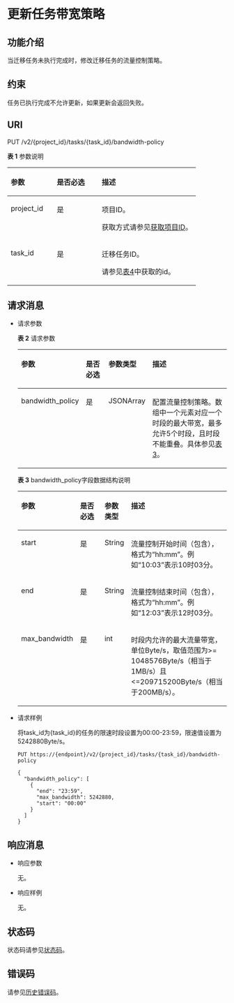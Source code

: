 # 更新任务带宽策略<a name="oms_api_0044"></a>

## 功能介绍<a name="section181611377561"></a>

当迁移任务未执行完成时，修改迁移任务的流量控制策略。

## 约束<a name="section993616200397"></a>

任务已执行完成不允许更新，如果更新会返回失败。

## URI<a name="section162103715619"></a>

PUT /v2/\{project\_id\}/tasks/\{task\_id\}/bandwidth-policy

**表 1**  参数说明

<a name="table62316372565"></a>
<table><thead align="left"><tr id="row320573765615"><th class="cellrowborder" valign="top" width="24.412441244124413%" id="mcps1.2.4.1.1"><p id="p19205153715562"><a name="p19205153715562"></a><a name="p19205153715562"></a>参数</p>
</th>
<th class="cellrowborder" valign="top" width="23.87238723872387%" id="mcps1.2.4.1.2"><p id="p17205153795615"><a name="p17205153795615"></a><a name="p17205153795615"></a>是否必选</p>
</th>
<th class="cellrowborder" valign="top" width="51.71517151715172%" id="mcps1.2.4.1.3"><p id="p11205153785618"><a name="p11205153785618"></a><a name="p11205153785618"></a>描述</p>
</th>
</tr>
</thead>
<tbody><tr id="row18205123715566"><td class="cellrowborder" valign="top" width="24.412441244124413%" headers="mcps1.2.4.1.1 "><p id="p122051937195620"><a name="p122051937195620"></a><a name="p122051937195620"></a>project_id</p>
</td>
<td class="cellrowborder" valign="top" width="23.87238723872387%" headers="mcps1.2.4.1.2 "><p id="p120503719565"><a name="p120503719565"></a><a name="p120503719565"></a>是</p>
</td>
<td class="cellrowborder" valign="top" width="51.71517151715172%" headers="mcps1.2.4.1.3 "><p id="p1246815417428"><a name="p1246815417428"></a><a name="p1246815417428"></a>项目ID。</p>
<p id="p114682041164218"><a name="p114682041164218"></a><a name="p114682041164218"></a>获取方式请参见<a href="获取项目ID.md">获取项目ID</a>。</p>
</td>
</tr>
<tr id="row520593715563"><td class="cellrowborder" valign="top" width="24.412441244124413%" headers="mcps1.2.4.1.1 "><p id="p1020553705612"><a name="p1020553705612"></a><a name="p1020553705612"></a>task_id</p>
</td>
<td class="cellrowborder" valign="top" width="23.87238723872387%" headers="mcps1.2.4.1.2 "><p id="p132051237185612"><a name="p132051237185612"></a><a name="p132051237185612"></a>是</p>
</td>
<td class="cellrowborder" valign="top" width="51.71517151715172%" headers="mcps1.2.4.1.3 "><p id="p14697419429"><a name="p14697419429"></a><a name="p14697419429"></a>迁移任务ID。</p>
<p id="p1246974114421"><a name="p1246974114421"></a><a name="p1246974114421"></a>请参见<a href="查询迁移任务列表.md#zh-cn_topic_0245075054_table46441279">表4</a>中获取的id。</p>
</td>
</tr>
</tbody>
</table>

## 请求消息<a name="section24143711568"></a>

-   请求参数

    **表 2**  请求参数

    <a name="table44219371566"></a>
    <table><thead align="left"><tr id="row22059374568"><th class="cellrowborder" valign="top" width="22.572257225722574%" id="mcps1.2.5.1.1"><p id="p220516373568"><a name="p220516373568"></a><a name="p220516373568"></a>参数</p>
    </th>
    <th class="cellrowborder" valign="top" width="13.01130113011301%" id="mcps1.2.5.1.2"><p id="p1320563710569"><a name="p1320563710569"></a><a name="p1320563710569"></a>是否必选</p>
    </th>
    <th class="cellrowborder" valign="top" width="13.01130113011301%" id="mcps1.2.5.1.3"><p id="p20205173745614"><a name="p20205173745614"></a><a name="p20205173745614"></a>参数类型</p>
    </th>
    <th class="cellrowborder" valign="top" width="51.4051405140514%" id="mcps1.2.5.1.4"><p id="p132051637185620"><a name="p132051637185620"></a><a name="p132051637185620"></a>描述</p>
    </th>
    </tr>
    </thead>
    <tbody><tr id="row8205173725614"><td class="cellrowborder" valign="top" width="22.572257225722574%" headers="mcps1.2.5.1.1 "><p id="p11205737165611"><a name="p11205737165611"></a><a name="p11205737165611"></a>bandwidth_policy</p>
    </td>
    <td class="cellrowborder" valign="top" width="13.01130113011301%" headers="mcps1.2.5.1.2 "><p id="p10205143725613"><a name="p10205143725613"></a><a name="p10205143725613"></a>是</p>
    </td>
    <td class="cellrowborder" valign="top" width="13.01130113011301%" headers="mcps1.2.5.1.3 "><p id="p19205153714562"><a name="p19205153714562"></a><a name="p19205153714562"></a>JSONArray</p>
    </td>
    <td class="cellrowborder" valign="top" width="51.4051405140514%" headers="mcps1.2.5.1.4 "><p id="p29791142423"><a name="p29791142423"></a><a name="p29791142423"></a>配置流量控制策略。数组中一个元素对应一个时段的最大带宽，最多允许5个时段，且时段不能重叠。具体参见<a href="#table1919895184611">表3</a>。</p>
    </td>
    </tr>
    </tbody>
    </table>

    **表 3**  bandwidth\_policy字段数据结构说明

    <a name="table1919895184611"></a>
    <table><thead align="left"><tr id="row019915512465"><th class="cellrowborder" valign="top" width="22.572257225722574%" id="mcps1.2.5.1.1"><p id="p01998574610"><a name="p01998574610"></a><a name="p01998574610"></a>参数</p>
    </th>
    <th class="cellrowborder" valign="top" width="13.58135813581358%" id="mcps1.2.5.1.2"><p id="p019985134613"><a name="p019985134613"></a><a name="p019985134613"></a>是否必选</p>
    </th>
    <th class="cellrowborder" valign="top" width="12.641264126412644%" id="mcps1.2.5.1.3"><p id="p619920516465"><a name="p619920516465"></a><a name="p619920516465"></a>参数类型</p>
    </th>
    <th class="cellrowborder" valign="top" width="51.2051205120512%" id="mcps1.2.5.1.4"><p id="p619965114616"><a name="p619965114616"></a><a name="p619965114616"></a>描述</p>
    </th>
    </tr>
    </thead>
    <tbody><tr id="row1519919564611"><td class="cellrowborder" valign="top" width="22.572257225722574%" headers="mcps1.2.5.1.1 "><p id="p164399314467"><a name="p164399314467"></a><a name="p164399314467"></a>start</p>
    </td>
    <td class="cellrowborder" valign="top" width="13.58135813581358%" headers="mcps1.2.5.1.2 "><p id="p10439153104616"><a name="p10439153104616"></a><a name="p10439153104616"></a>是</p>
    </td>
    <td class="cellrowborder" valign="top" width="12.641264126412644%" headers="mcps1.2.5.1.3 "><p id="p843953194615"><a name="p843953194615"></a><a name="p843953194615"></a>String</p>
    </td>
    <td class="cellrowborder" valign="top" width="51.2051205120512%" headers="mcps1.2.5.1.4 "><p id="p44394316464"><a name="p44394316464"></a><a name="p44394316464"></a>流量控制开始时间（包含），格式为“hh:mm”。例如“10:03”表示10时03分。</p>
    </td>
    </tr>
    <tr id="row5199959468"><td class="cellrowborder" valign="top" width="22.572257225722574%" headers="mcps1.2.5.1.1 "><p id="p3439153116461"><a name="p3439153116461"></a><a name="p3439153116461"></a>end</p>
    <p id="p14439831164617"><a name="p14439831164617"></a><a name="p14439831164617"></a></p>
    </td>
    <td class="cellrowborder" valign="top" width="13.58135813581358%" headers="mcps1.2.5.1.2 "><p id="p164399319467"><a name="p164399319467"></a><a name="p164399319467"></a>是</p>
    </td>
    <td class="cellrowborder" valign="top" width="12.641264126412644%" headers="mcps1.2.5.1.3 "><p id="p17439193112460"><a name="p17439193112460"></a><a name="p17439193112460"></a>String</p>
    </td>
    <td class="cellrowborder" valign="top" width="51.2051205120512%" headers="mcps1.2.5.1.4 "><p id="p1743920313467"><a name="p1743920313467"></a><a name="p1743920313467"></a>流量控制结束时间（包含），格式为“hh:mm”。例如“12:03”表示12时03分。</p>
    </td>
    </tr>
    <tr id="row1419911514614"><td class="cellrowborder" valign="top" width="22.572257225722574%" headers="mcps1.2.5.1.1 "><p id="p1644213312466"><a name="p1644213312466"></a><a name="p1644213312466"></a>max_bandwidth</p>
    </td>
    <td class="cellrowborder" valign="top" width="13.58135813581358%" headers="mcps1.2.5.1.2 "><p id="p2443163184614"><a name="p2443163184614"></a><a name="p2443163184614"></a>是</p>
    </td>
    <td class="cellrowborder" valign="top" width="12.641264126412644%" headers="mcps1.2.5.1.3 "><p id="p3443431204614"><a name="p3443431204614"></a><a name="p3443431204614"></a>int</p>
    </td>
    <td class="cellrowborder" valign="top" width="51.2051205120512%" headers="mcps1.2.5.1.4 "><p id="p4443203114610"><a name="p4443203114610"></a><a name="p4443203114610"></a>时段内允许的最大流量带宽，单位Byte/s，取值范围为&gt;= 1048576Byte/s（相当于1MB/s）且&lt;=209715200Byte/s（相当于200MB/s）。</p>
    </td>
    </tr>
    </tbody>
    </table>

-   请求样例

    将task\_id为\{task\_id\}的任务的限速时段设置为00:00-23:59，限速值设置为5242880Byte/s。

    ```
    PUT https://{endpoint}/v2/{project_id}/tasks/{task_id}/bandwidth-policy
    
    {
      "bandwidth_policy": [
        {
          "end": "23:59",
          "max_bandwidth": 5242880,
          "start": "00:00"
        }
      ]
    }
    ```


## 响应消息<a name="zh-cn_topic_0245075043_section35990804"></a>

-   响应参数

    无。

-   响应样例

    无。


## 状态码<a name="zh-cn_topic_0245074948_section43299552"></a>

状态码请参见[状态码](状态码.md)。

## 错误码<a name="zh-cn_topic_0245074948_section968175316304"></a>

请参见[历史错误码](历史错误码.md)。

